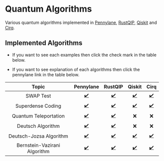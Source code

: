 # Quantum Algorithms

Various quantum algorithms implemented in [Pennylane](https://pennylane.ai/), [RustQIP](https://github.com/Renmusxd/RustQIP), [Qiskit](https://qiskit.org/) and [Cirq](https://quantumai.google/cirq).

## Implemented Algorithms

- If you want to see each examples then click the check mark in the table below.

- If you want to see explanation of each algorithms then click the pennylane link in the table below.

|            Topic             |                         Pennylane                         |                        RustQIP                        |                              Qiskit                              |                              Cirq                              |
|:----------------------------:|:---------------------------------------------------------:|:-----------------------------------------------------:|:----------------------------------------------------------------:|:--------------------------------------------------------------:|
|          SWAP Test           |     [:heavy_check_mark:](./notebook/swap_test.ipynb)      |     [:heavy_check_mark:](./src/bin/swap_test.rs)      |     [:heavy_check_mark:](./notebook_qiskit/swap_test.ipynb)      |     [:heavy_check_mark:](./notebook_cirq/swap_test.ipynb)      |
|      Superdense Coding       |     [:heavy_check_mark:](./notebook/superdense.ipynb)     |     [:heavy_check_mark:](./src/bin/superdense.rs)     |     [:heavy_check_mark:](./notebook_qiskit/superdense.ipynb)     |     [:heavy_check_mark:](./notebook_cirq/superdense.ipynb)     |
|    Quantum Teleportation     |      [:heavy_check_mark:](./notebook/teleport.ipynb)      |      [:heavy_check_mark:](./src/bin/teleport.rs)      |                               :x:                                |                              :x:                               |
|      Deutsch Algorithm       |      [:heavy_check_mark:](./notebook/deutsch.ipynb)       |      [:heavy_check_mark:](./src/bin/deutsch.rs)       |                               :x:                                |                              :x:                               |
|   Deutsch-Jozsa Algorithm    |   [:heavy_check_mark:](./notebook/deutsch_jozsa.ipynb)    |   [:heavy_check_mark:](./src/bin/deutsch_jozsa.rs)    |   [:heavy_check_mark:](./notebook_qiskit/deutsch_jozsa.ipynb)    |   [:heavy_check_mark:](./notebook_cirq/deutsch_jozsa.ipynb)    |
| Bernstein-Vazirani Algorithm | [:heavy_check_mark:](./notebook/bernstein_vazirani.ipynb) | [:heavy_check_mark:](./src/bin/bernstein_vazirani.rs) | [:heavy_check_mark:](./notebook_qiskit/bernstein_vazirani.ipynb) | [:heavy_check_mark:](./notebook_cirq/bernstein_vazirani.ipynb) |